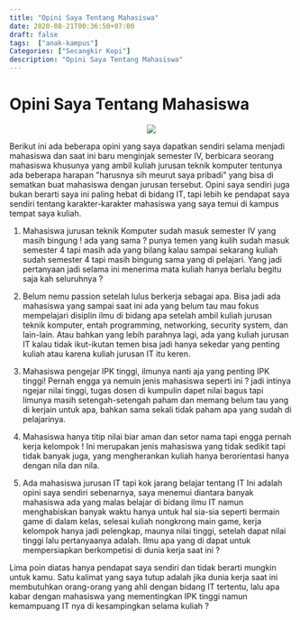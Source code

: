 ```yaml
---
title: "Opini Saya Tentang Mahasiswa"
date: 2020-08-21T00:36:50+07:00
draft: false
tags:  ["anak-kampus"]
Categories: ["Secangkir Kopi"]
description: "Opini Saya Tentang Mahasiswa"
---
```


# Opini Saya Tentang Mahasiswa

<center>
<img src="/images/mahasiswa.png">
</center>

Berikut ini ada beberapa opini yang saya dapatkan sendiri selama menjadi mahasiswa dan saat ini baru menginjak semester IV, berbicara seorang mahasiswa khusunya yang ambil kuliah jurusan teknik komputer tentunya ada beberapa harapan "harusnya sih meurut saya pribadi" yang bisa di sematkan buat mahasiswa dengan jurusan tersebut. Opini saya sendiri juga bukan berarti saya ini paling hebat di bidang IT, tapi lebih ke pendapat saya sendiri tentang karakter-karakter mahasiswa yang saya temui di kampus tempat saya kuliah. 


1.	Mahasiswa jurusan teknik Komputer sudah masuk semester IV yang masih bingung !
ada yang sama ? punya temen yang kulih sudah masuk semester 4 tapi masih ada yang bilang kalau sampai sekarang kuliah sudah semester 4 tapi masih bingung sama yang di pelajari. Yang jadi pertanyaan jadi selama ini menerima mata kuliah hanya berlalu begitu saja kah seluruhnya ?

2.	Belum nemu passion setelah lulus berkerja sebagai apa.
Bisa jadi ada mahasiswa yang sampai saat ini ada yang belum tau mau fokus mempelajari disiplin ilmu di bidang apa setelah ambil kuliah jurusan teknik komputer, entah programming, networking, security system, dan lain-lain. Atau bahkan yang lebih parahnya lagi, ada yang kuliah jurusan IT kalau tidak ikut-ikutan temen bisa jadi hanya sekedar yang penting kuliah atau karena kuliah jurusan IT itu keren.

3.	Mahasiswa pengejar IPK tinggi, ilmunya nanti aja yang penting IPK tinggi!
Pernah engga ya nemuin jenis mahasiswa seperti ini ? jadi intinya ngejar nilai tinggi, tugas dosen di kumpulin dapet nilai bagus tapi limunya masih setengah-setengah paham dan memang belum tau yang di kerjain untuk apa, bahkan sama sekali tidak paham apa yang sudah di pelajarinya. 

4.	Mahasiswa hanya titip nilai biar aman dan setor nama tapi engga pernah kerja kelompok !
Ini merupakan jenis mahasiswa yang tidak sedikit tapi tidak banyak juga, yang mengherankan kuliah hanya berorientasi hanya dengan nila dan nila.

5.	Ada mahasiswa jurusan IT tapi kok jarang belajar tentang IT
Ini adalah opini saya sendiri sebenarnya, saya menemui diantara banyak mahasiswa ada yang malas belajar di bidang ilmu IT namun menghabiskan banyak waktu hanya untuk hal sia-sia seperti bermain game di dalam kelas, selesai kuliah nongkrong main game, kerja kelompok hanya jadi pelengkap, maunya nilai tinggi, setelah dapat nilai tinggi lalu pertanyaanya adalah. Ilmu apa yang di dapat untuk mempersiapkan berkompetisi di dunia kerja saat ini ?

Lima poin diatas hanya pendapat saya sendiri dan tidak berarti mungkin untuk kamu. Satu kalimat yang saya tutup adalah jika dunia kerja saat ini membutuhkan orang-orang yang ahli dengan bidang IT tertentu, lalu apa kabar dengan mahasiswa yang mementingkan IPK tinggi namun kemampuang IT nya di kesampingkan selama kuliah ? 
 
